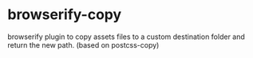 # browserify-copy
browserify plugin to copy assets files to a custom destination folder and return the new path. (based on postcss-copy)
